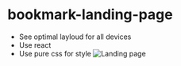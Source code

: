 # bookmark-landing-page  
* See optimal layloud for all devices
* Use react
* Use pure css for style
![Landing page](https://encrypted-tbn0.gstatic.com/images?q=tbn:ANd9GcQe_zfzJHz1BxHImmTzGiRdpXJrbnF1YMj4skIt_KvIpZ1Tp2J6w7YU8pWYM_Iiu0PdNI8&usqp=CAU)

